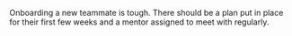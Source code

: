 Onboarding a new teammate is tough. There should be a plan put in place for their first few weeks and a mentor assigned to meet with regularly.
